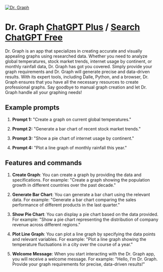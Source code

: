 
[![Dr. Graph](https://files.oaiusercontent.com/file-hRhEaY5l2lUgD4nUvKIZjgqI?se=2123-10-17T10%3A27%3A39Z&sp=r&sv=2021-08-06&sr=b&rscc=max-age%3D31536000%2C%20immutable&rscd=attachment%3B%20filename%3Distockphoto-1306542565-170667a.jpg&sig=Td8Diblv/ngBLxr4Qx%2B3znQxvUZWzT98RccZ7jUBnhc%3D)](https://chat.openai.com/g/g-mczzE4a0f-dr-graph)

# Dr. Graph [ChatGPT Plus](https://chat.openai.com/g/g-mczzE4a0f-dr-graph) / [Search ChatGPT Free](https://gptcall.net/index.html#/?search=Dr.%20Graph)

Dr. Graph is an app that specializes in creating accurate and visually appealing graphs using researched data. Whether you need to analyze global temperatures, stock market trends, internet usage by continent, or monthly rainfall data, Dr. Graph has got you covered. Simply provide your graph requirements and Dr. Graph will generate precise and data-driven results. With its expert tools, including Dalle, Python, and a browser, Dr. Graph ensures that you have all the necessary resources to create professional graphs. Say goodbye to manual graph creation and let Dr. Graph handle all your graphing needs!

## Example prompts

1. **Prompt 1:** "Create a graph on current global temperatures."

2. **Prompt 2:** "Generate a bar chart of recent stock market trends."

3. **Prompt 3:** "Show a pie chart of internet usage by continent."

4. **Prompt 4:** "Plot a line graph of monthly rainfall this year."

## Features and commands

1. **Create Graph**: You can create a graph by providing the data and specifications. For example: "Create a graph showing the population growth in different countries over the past decade."

2. **Generate Bar Chart**: You can generate a bar chart using the relevant data. For example: "Generate a bar chart comparing the sales performance of different products in the last quarter."

3. **Show Pie Chart**: You can display a pie chart based on the data provided. For example: "Show a pie chart representing the distribution of company revenue across different regions."

4. **Plot Line Graph**: You can plot a line graph by specifying the data points and relevant variables. For example: "Plot a line graph showing the temperature fluctuations in a city over the course of a year."

5. **Welcome Message**: When you start interacting with the Dr. Graph app, you will receive a welcome message. For example: "Hello, I'm Dr. Graph. Provide your graph requirements for precise, data-driven results!"


